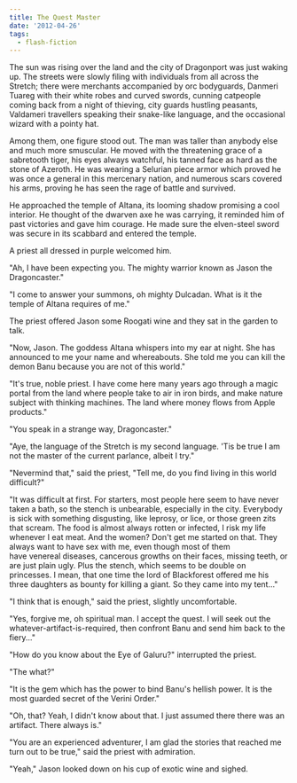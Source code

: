 ```yaml
---
title: The Quest Master
date: '2012-04-26'
tags:
  - flash-fiction
---
```


The sun was rising over the land and the city of Dragonport was just waking up.
The streets were slowly filing with individuals from all across the Stretch;
there were merchants accompanied by orc bodyguards, Danmeri Tuareg with their
white robes and curved swords, cunning catpeople coming back from a night of
thieving, city guards hustling peasants, Valdameri travellers speaking their
snake-like language, and the occasional wizard with a pointy hat.

<!-- truncate -->

Among them, one figure stood out. The man was taller than anybody else and much
more smuscular. He moved with the threatening grace of a sabretooth tiger, his
eyes always watchful, his tanned face as hard as the stone of Azeroth. He was
wearing a Selurian piece armor which proved he was once a general in this
mercenary nation, and numerous scars covered his arms, proving he has seen the
rage of battle and survived.

He approached the temple of Altana, its looming shadow promising a cool
interior. He thought of the dwarven axe he was carrying, it reminded him of past
victories and gave him courage. He made sure the elven-steel sword was secure in
its scabbard and entered the temple.

A priest all dressed in purple welcomed him.

"Ah, I have been expecting you. The mighty warrior known as Jason the
Dragoncaster."

"I come to answer your summons, oh mighty Dulcadan. What is it the temple of
Altana requires of me."

The priest offered Jason some Roogati wine and they sat in the garden to talk.

"Now, Jason. The goddess Altana whispers into my ear at night. She has announced
to me your name and whereabouts. She told me you can kill the demon Banu because
you are not of this world."

"It's true, noble priest. I have come here many years ago through a magic portal
from the land where people take to air in iron birds, and make nature subject
with thinking machines. The land where money flows from Apple products."

"You speak in a strange way, Dragoncaster."

"Aye, the language of the Stretch is my second language. 'Tis be true I am not
the master of the current parlance, albeit I try."

"Nevermind that," said the priest, "Tell me, do you find living in this world
difficult?"

"It was difficult at first. For starters, most people here seem to have never
taken a bath, so the stench is unbearable, especially in the city. Everybody is
sick with something disgusting, like leprosy, or lice, or those green zits that
scream. The food is almost always rotten or infected, I risk my life whenever I
eat meat. And the women? Don't get me started on that. They always want to have
sex with me, even though most of them have venereal diseases, cancerous growths
on their faces, missing teeth, or are just plain ugly. Plus the stench, which
seems to be double on princesses. I mean, that one time the lord of Blackforest
offered me his three daughters as bounty for killing a giant. So they came into
my tent..."

"I think that is enough," said the priest, slightly uncomfortable.

"Yes, forgive me, oh spiritual man. I accept the quest. I will seek out the
whatever-artifact-is-required, then confront Banu and send him back to the
fiery..."

"How do you know about the Eye of Galuru?" interrupted the priest.

"The what?"

"It is the gem which has the power to bind Banu's hellish power. It is the most
guarded secret of the Verini Order."

"Oh, that? Yeah, I didn't know about that. I just assumed there there was an
artifact. There always is."

"You are an experienced adventurer, I am glad the stories that reached me turn
out to be true," said the priest with admiration.

"Yeah," Jason looked down on his cup of exotic wine and sighed.

